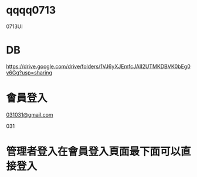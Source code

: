 # qqqq0713
0713UI


# DB
https://drive.google.com/drive/folders/1VJ6yXJEmfcJAlI2UTMKDBVK0bEg0y6Gg?usp=sharing

# 會員登入
031031@gmail.com

031

# 管理者登入在會員登入頁面最下面可以直接登入
